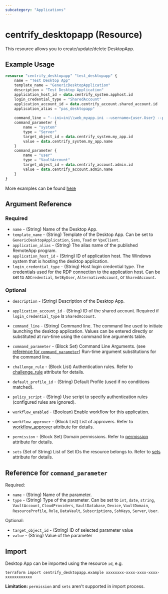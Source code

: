 ```yaml
---
subcategory: "Applications"
---
```


# centrify_desktopapp (Resource)

This resource allows you to create/update/delete DesktopApp.

## Example Usage

```terraform
resource "centrify_desktopapp" "test_desktopapp" {
    name = "Test Desktop App"
    template_name = "GenericDesktopApplication"
    description = "Test Desktop Application"
    application_host_id = data.centrify_system.apphost.id
    login_credential_type = "SharedAccount"
    application_account_id = data.centrify_account.shared_account.id
    application_alias = "pas_desktopapp"
    
    command_line = "--ini=ini\\web_myapp.ini --username={user.User} --password={user.Password}"
    command_parameter {
        name = "system"
        type = "Server"
        target_object_id = data.centrify_system.my_app.id
        value = data.centrify_system.my_app.name
    }
    command_parameter {
        name = "user"
        type = "VaultAccount"
        target_object_id = data.centrify_account.admin.id
        value = data.centrify_account.admin.name
    }
}
```

More examples can be found [here](https://github.com/marcozj/terraform-provider-centrify/tree/main/examples/centrify_desktopapp)

## Argument Reference

### Required

- `name` - (String) Name of the Desktop App.
- `template_name` - (String) Template of the Desktop App. Can be set to `GenericDesktopApplication`, `Ssms`, `Toad` or `VpxClient`.
- `application_alias` - (String) The alias name of the published RemoteApp program.
- `application_host_id` - (String) ID of application host. The Windows system that is hosting the desktop application.
- `login_credential_type` - (String) Host login credential type. The credentials used for the RDP connection to the application host. Can be set to `ADCredential`, `SetByUser`, `AlternativeAccount`, or `SharedAccount`.

### Optional

- `description` - (String) Description of the Desktop App.
- `application_account_id` - (String) ID of the shared account. Required if `login_credential_type` is `SharedAccount`.
- `command_line` - (String) Command line. The command line used to initiate launching the desktop application. Values can be entered directly or substituted at run-time using the command line arguments table.
- `command_parameter` - (Block Set) Command Line Arguments. (see [reference for `command_parameter`](#reference-for-command_parameter)) Run-time argument substitutions for the command line.

- `challenge_rule` - (Block List) Authentication rules. Refer to [challenge_rule](./attribute_challengerule.md) attribute for details.
- `default_profile_id` - (String) Default Profile (used if no conditions matched).
- `policy_script` - (String) Use script to specify authentication rules (configured rules are ignored).
- `workflow_enabled` - (Boolean) Enable workflow for this application.
- `workflow_approver` - (Block List) List of approvers. Refer to [workflow_approver](./attribute_workflow_approver.md) attribute for details.
- `permission` - (Block Set) Domain permissions. Refer to [permission](./attribute_permission.md) attribute for details.
- `sets` (Set of String) List of Set IDs the resource belongs to. Refer to [sets](./attribute_sets.md) attribute for details.

## Reference for `command_parameter`

Required:

- `name` - (String) Name of the parameter.
- `type` - (String) Type of the parameter. Can be set to `int`, `date`, `string`, `VaultAccount`, `CloudProviders`, `VaultDatabase`, `Device`, `VaultDomain`, `ResourceProfile`, `Role`, `DataVault`, `Subscriptions`, `SshKeys`, `Server`, `User`.

Optional:

- `target_object_id` - (String) ID of selected parameter value
- `value` - (String) Value of the parameter

## Import

Desktop App can be imported using the resource `id`, e.g.

```shell
terraform import centrify_desktopapp.example xxxxxxxx-xxxx-xxxx-xxxx-xxxxxxxxxxxx
```

**Limitation:** `permission` and `sets` aren't supported in import process.
